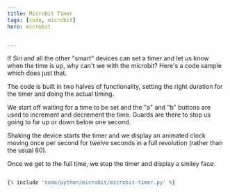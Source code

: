 ```yaml
---
title: Microbit Timer
tags: [code, microbit]
hero: microbit


---
```


If Siri and all the other "smart" devices can set a timer and let us know when the time is up, why can't we with the microbit? Here's a code sample which does just that.

The code is built in two halves of functionality, setting the right duration for the timer and doing the actual timing.

We start off waiting for a time to be set and the "a" and "b" buttons are used to increment and decrement the
time. Guards are there to stop us going to far up or down below one second.

Shaking the device starts the timer and we display an animated clock moving once per second for twelve seconds in a full revolution (rather than the usual 60).

Once we get to the full time, we stop the timer and display a smiley face.

```python

{% include 'code/python/microbit/microbit-timer.py' %}

```
